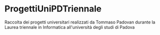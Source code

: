 # ProgettiUniPDTriennale
Raccolta dei progetti universitari realizzati da Tommaso Padovan durante la Laurea triennale in Informatica all'università degli studi di Padova
